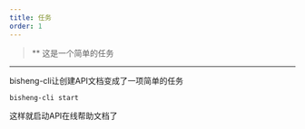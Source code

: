 ```yaml
---
title: 任务
order: 1
---
```


> ** 这是一个简单的任务

---

bisheng-cli让创建API文档变成了一项简单的任务

```shell
bisheng-cli start
```

这样就启动API在线帮助文档了
